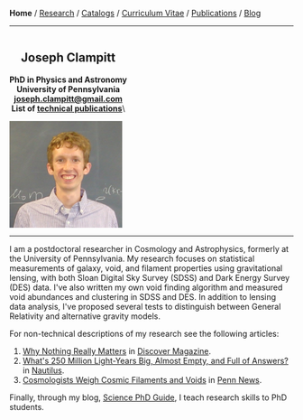 <div class="container">

**Home** /
[Research](research.html) /
[Catalogs](catalogs.html) /
[Curriculum Vitae](cvitae.html) /
[Publications](publications.html) /
[Blog](blog.html)

***

<div class="row">
  <div class="seven columns">
  <center>

## Joseph Clampitt
  **PhD in Physics and Astronomy**\
  **University of Pennsylvania**\
  **<joseph.clampitt@gmail.com>**\
  **List of [technical publications](publications.html)**\
  </center>
  </div>
  
  <div class="five columns">
  <img width=200 src="images/joseph3.jpg"/>
  </div>
</div>

***

I am a postdoctoral researcher in Cosmology and Astrophysics, formerly at the University of Pennsylvania.
My research focuses on statistical measurements of galaxy, void, and filament properties using gravitational lensing, with both Sloan Digital Sky Survey (SDSS) and Dark Energy Survey (DES) data.
I've also written my own void finding algorithm and measured void abundances and clustering in SDSS and DES.
In addition to lensing data analysis, I've proposed several tests to distinguish between General Relativity and alternative gravity models.

For non-technical descriptions of my research see the following articles:

1. [Why Nothing Really Matters](http://discovermagazine.com/2016/dec/nothing-really-matters) in [Discover Magazine](http://discovermagazine.com).
2. [What's 250 Million Light-Years Big, Almost Empty, and Full of Answers?](http://nautil.us/issue/16/nothingness/whats-250-million-light_years-big-almost-empty-and-full-of-answers) in [Nautilus](http://nautil.us). 
3. [Cosmologists Weigh Cosmic Filaments and Voids](http://www.upenn.edu/pennnews/news/cosmologists-penn-weigh-cosmic-filaments-and-voids) in [Penn News](https://news.upenn.edu).

Finally, through my blog, [Science PhD Guide](http://sciencephdguide.com), I teach research skills to PhD students.

</div>